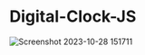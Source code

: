 # Digital-Clock-JS



![Screenshot 2023-10-28 151711](https://github.com/MarikaDiGirolamo/Digital-Clock-JS/assets/123649333/f0430d60-86bc-4402-a8a7-5557762df84d)
